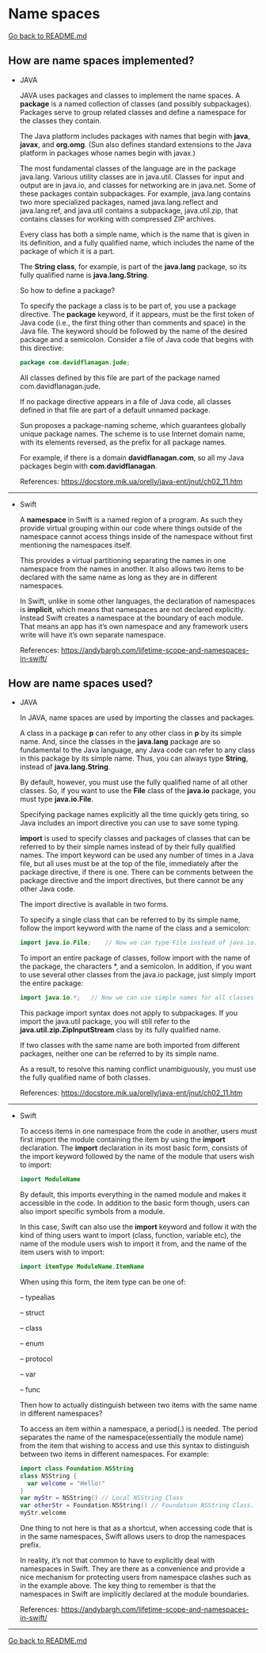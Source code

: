 # Name spaces

[Go back to README.md](README.md)

## How are name spaces implemented?

* JAVA

  JAVA uses packages and classes to implement the name spaces. A **package** is a named collection of classes (and possibly subpackages). Packages serve to group related classes and define a namespace for the classes they contain.

  The Java platform includes packages with names that begin with **java**, **javax**, and **org.omg**. (Sun also defines standard extensions to the Java platform in packages whose names begin with javax.)

  The most fundamental classes of the language are in the package java.lang. Various utility classes are in java.util. Classes for input and output are in java.io, and classes for networking are in java.net. Some of these packages contain subpackages. For example, java.lang contains two more specialized packages, named java.lang.reflect and java.lang.ref, and java.util contains a subpackage, java.util.zip, that contains classes for working with compressed ZIP archives.

  Every class has both a simple name, which is the name that is given in its definition, and a fully qualified name, which includes the name of the package of which it is a part.

  The **String class**, for example, is part of the **java.lang** package, so its fully qualified name is **java.lang.String**.

  So how to define a package?

  To specify the package a class is to be part of, you use a package directive. The **package** keyword, if it appears, must be the first token of Java code (i.e., the first thing other than comments and space) in the Java file. The keyword should be followed by the name of the desired package and a semicolon. Consider a file of Java code that begins with this directive:

  ```JAVA
  package com.davidflanagan.jude;
  ```

  All classes defined by this file are part of the package named com.davidflanagan.jude.

  If no package directive appears in a file of Java code, all classes defined in that file are part of a default unnamed package.

  Sun proposes a package-naming scheme, which guarantees globally unique package names. The scheme is to use  Internet domain name, with its elements reversed, as the prefix for all package names.

  For example, if there is a domain **davidflanagan.com**, so all my Java packages begin with **com.davidflanagan**.


  References:
  <https://docstore.mik.ua/orelly/java-ent/jnut/ch02_11.htm>

---

* Swift

  A **namespace** in Swift is a named region of a program. As such they provide virtual grouping within our code where things outside of the namespace cannot access things inside of the namespace without first mentioning the namespaces itself.

  This provides a virtual partitioning separating the names in one namespace from the names in another. It also allows two items to be declared with the same name as long as they are in different namespaces.

  In Swift, unlike in some other languages, the declaration of namespaces is **implicit**, which means that namespaces are not declared explicitly. Instead Swift creates a namespace at the boundary of each module. That means an app has it’s own namespace and any framework users write will have it’s own separate namespace.

  References:
  <https://andybargh.com/lifetime-scope-and-namespaces-in-swift/>

## How are name spaces used?

* JAVA

  In JAVA, name spaces are used by importing the classes and packages.

  A class in a package **p** can refer to any other class in **p** by its simple name. And, since the classes in the **java.lang** package are so fundamental to the Java language, any Java code can refer to any class in this package by its simple name. Thus, you can always type **String**, instead of **java.lang.String**.

  By default, however, you must use the fully qualified name of all other classes. So, if you want to use the **File** class of the **java.io** package, you must type **java.io.File**.

  Specifying package names explicitly all the time quickly gets tiring, so Java includes an import directive you can use to save some typing.

  **import** is used to specify classes and packages of classes that can be referred to by their simple names instead of by their fully qualified names. The import keyword can be used any number of times in a Java file, but all uses must be at the top of the file, immediately after the package directive, if there is one. There can be comments between the package directive and the import directives, but there cannot be any other Java code.

  The import directive is available in two forms.

  To specify a single class that can be referred to by its simple name, follow the import keyword with the name of the class and a semicolon:

  ```JAVA
  import java.io.File;    // Now we can type File instead of java.io.File
  ```

  To import an entire package of classes, follow import with the name of the package, the characters *, and a semicolon. In addition, if you want to use several other classes from the java.io package, just simply import the entire package:

  ```JAVA
  import java.io.*;   // Now we can use simple names for all classes in java.io
  ```

  This package import syntax does not apply to subpackages. If you import the java.util package, you will still refer to the **java.util.zip.ZipInputStream** class by its fully qualified name.

  If two classes with the same name are both imported from different packages, neither one can be referred to by its simple name.

  As a result, to resolve this naming conflict unambiguously, you must use the fully qualified name of both classes.

  References:
  <https://docstore.mik.ua/orelly/java-ent/jnut/ch02_11.htm>

---

* Swift

  To access items in one namespace from the code in another, users must first import the module containing the item by using the **import** declaration. The **import** declaration in its most basic form, consists of the import keyword followed by the name of the module that users wish to import:

  ```Swift
  import ModuleName
  ```

  By default, this imports everything in the named module and makes it accessible in the code. In addition to the basic form though, users can also import specific symbols from a module.

  In this case, Swift can also use the **import** keyword and follow it with the kind of thing users want to import (class, function, variable etc), the name of the module users wish to import it from, and the name of the item users wish to import:

  ```Swift
  import itemType ModuleName.ItemName
  ```

  When using this form, the item type can be one of:

  – typealias

  – struct

  – class

  – enum

  – protocol

  – var

  – func

  Then how to actually distinguish between two items with the same name in different namespaces?

  To access an item within a namespace, a period(.) is needed. The period separates the name of the namespace(essentially the module name) from the item that wishing to access and use this syntax to distinguish between two items in different namespaces. For example:

  ```Swift
  import class Foundation.NSString
  class NSString {
    var welcome = "Hello!"
  }
  var myStr = NSString() // Local NSString Class
  var otherStr = Foundation.NSString() // Foundation NSString Class.
  myStr.welcome
  ```

  One thing to not here is that as a shortcut, when accessing code that is in the same namespaces, Swift allows users to drop the namespaces prefix.

  In reality, it’s not that common to have to explicitly deal with namespaces in Swift. They are there as a convenience and provide a nice mechanism for protecting users from namespace clashes such as in the example above. The key thing to remember is that the namespaces in Swift are implicitly declared at the module boundaries.

  References:
  <https://andybargh.com/lifetime-scope-and-namespaces-in-swift/>

---

[Go back to README.md](README.md)
